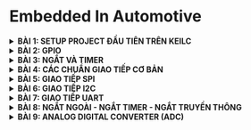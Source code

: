# Embedded In Automotive

<details>
	<summary><strong>BÀI 1: SETUP PROJECT ĐẦU TIÊN TRÊN KEILC</strong></summary>

## BÀI 1: SETUP PROJECT ĐẦU TIÊN TRÊN KEILC
### 1. KeilC:
- Phần mềm được phát triển bởi công ti ARM.
- Tạo môi trường tạo ra để lập trình các ngôn ngữ C và Assembly. Có thể biên dịch các chương  
- Giúp biên dịch chương trình C/Assembly thành mã máy (.hex file) để máy tính có thể hiểu được và nạp vào các vi điều khiển.

### 2. Tạo project đầu tiên với KeilC
- Cần các thiết bị: STM32, ST-Link Driver
- Cài đặt thư viện chuẩn cho STM32, Tải Datasheet, Reference Manual.
- Các bước tạo project mới trên KeilC, thêm file và thư viện cần thiết. Các thao tác cơ bản trên KeilC (Build, Nạp, Debug Code,...).

### 3. Ví dụ Blink LED PC13
- Các bước thực hiện:
  + Cấp xung clock cho ngoại vi.
  + Cấu hình chân của ngoại vi.
  + Sử dụng ngoại vi.
- Tổng hợp địa chỉ các thanh ghi: ![image](https://github.com/user-attachments/assets/38423912-9bcc-4e0a-ab46-d0b449fa028f)
- B1: cấu hình thanh ghi RCC_APB2ENR để cấp clock cho ngoại vi:
  ![image](https://github.com/user-attachments/assets/ad4001c4-77c5-471e-9919-f072c1a13ad6)

  ```c
  #define RCC_APB2ENR	*((unsigned int *)0x40021018)
  RCC_APB2ENR |= (1 << 4); // Kich hoat xung clock cap cho GPIOC
  ```
- B2: Cấu hình chế độ chân PC13: Ta dặt chế độ là output push-pull có điện trở kéo lên
  ![image](https://github.com/user-attachments/assets/0517277f-a495-44c5-bcdd-ebea2092fc17)

  ```c
  #define GPIOC_CRH	*((unsigned int *)0x40011004)
  // MODE13[1:0] = 11: Output mode, max speed 50 MHz	
  GPIOC_CRH |= (1 << 20) | (1 << 21);

  // CNF13[1:0] = 00: General purpose output push-pull
  GPIOC_CRH &= ~((1 << 22) | (1 << 23));
  ```
- B3: Sử dụng ngoại vi: Ta lần lượt ghi điện áp ở chân PC13 là 1, 0 xen kẽ nhau sau khi delay 1 khoảng thời gian để blink led PC13. Ta sẽ thao tác ghi mức điện áp trên thanh ghi ODR.
  ```c
  #define GPIOC_ODR *((unsigned int*)0x4001100C)
  while(1){
	GPIOC_ODR |= 1 << 13; // LED tắt
	delay(10000000);
	GPIOC_ODR &= ~(1 << 13); // LED sáng
	delay(10000000);
  }
  ```
  Ta sử dụng vòng lặp để tạo hàm delay
  ```c
  void delay(unsigned int timedelay){ 
	for(unsigned int i = 0; i < timedelay; i++){}
  }
  ```
- Ngoài ra, ta còn có thể xây dựng 1 cấu trúc thanh ghi của các ngoại vi để làm việc với ác ngoại vi được thuận tiện hơn:
  ```c
  typedef struct
  {
    unsigned int CRL;
    unsigned int CRH;
    unsigned int IDR;
    unsigned int ODR;
    unsigned int BSRR;
    unsigned int BRR;
    unsigned int LCKR;
  } GPIO_TypeDef;

  typedef struct
  {
    unsigned int CR;
    unsigned int CFGR;
    unsigned int CIR;
    unsigned int APB2RSTR;
    unsigned int APB1RSTR;
    unsigned int AHBENR;
    unsigned int APB2ENR;
    unsigned int APB1ENR;
    unsigned int BDCR;
    unsigned int CSR;
  } RCC_TypeDef;
  ```
### 4. Tổng kết và mở rộng:
- Code trên thanh ghi giúp ltv hiểu rõ cách hoạt động chi tiết của từng ngoại vi, tăng hiệu xuất chương trình.
- Nhưng lập trình thanh ghi có thể trở nên khá phức tạp đối với các hệ thống lớn.
- Nên sử dụng thư viện chuẩn của STM32 với các API có sẵn và dễ tiếp cận.

</details>


<details>
	<summary><strong>BÀI 2: GPIO</strong></summary>
  
## BÀI 2: GPIO
### 1. Thư viện STM32F10x Standard Peripherals Firmware Library
Là 1 thư viện hoàn chỉnh được phát triển cho dòng STM32. Bao gồm đầy đủ driver cho tất cả các ngoại vi tiêu chuẩn.

Thư viện này bao gồm các hàm, cấu trúc dữ liệu và macro của các tính năng thiết bị ngoại vi STM32. 

### 2. Cấu hình và sử dụng ngoại vi (GPIO)
- Gồm 3 bước cơ bản: cấp clock cho ngoại vi --> cấu hình ngoại vi --> sử dụng ngoại vi
- Ta sử dụng thư viện SPL là 1 thư viện chuẩn của STM32 cung cấp các hàm và các định nghĩa giúp việc cấu hình và sử dụng ngoại vi dễ dàng và rõ ràng.
#### 2.1 Cấp clock cho ngoại vi:
Ta dựa vào sơ đồ khối dưới đây để xác định đường bus phù hợp để cấp clock cho ngoại vi tương ứng: ![image](https://github.com/user-attachments/assets/a95e5397-0f2f-4043-b6ab-59422440586c)
Module RCC (Reset and Clock Control) cung cấp các hàm để cấu hình xung clock.
```c
RCC_APB1PeriphClockCmd(uint32_t RCC_APB1Periph, FunctionalState NewState)

RCC_APB2PeriphClockCmd(uint32_t RCC_APB2Periph, FunctionalState NewState)
	
RCC_AHBPeriphClockCmd(uint32_t RCC_AHBPeriph, FunctionalState NewState)
```
- Các hàm này nhận 2 tham số: 
  + `RCC_APB1Periph`, `RCC_APB2Periph`, `RCC_AHBPeriph` là các ngoại vi muốn cấp clock. (Ví dụ
: RCC_APB2Periph_GPIOA, RCC_APB1Periph_CAN1,..)
  + `NewState` là giá trị quy định cấp (ENABLE) hay ngưng (DISABLE) xung clock cho ngoại vi đó.
#### 2.2 Cấu hình GPIO:
- Ta cấu hình các tham số cho GPIO được tổ chức trong struct GPIO_InitTypeDef:
  + `GPIO_Pin`: chọn chân muốn cấu hình,
  + `GPIO_Mode`: chọn chế độ của chân,
  + `GPIO_Speed`: chọn tốc độ chân.
- Có 8 chế độ của chân:

|Chế độ GPIO|Tên gọi|Mô tả|
|:----------|:------|:----|
|`GPIO_Mode_AIN`|**Analog Input**|Chân GPIO được cấu hình làm đầu vào analog. Thường được sử dụng cho các chức năng như ADC (Analog to Digital Converter).|
|`GPIO_Mode_IN_FLOATING`|**Floating Input**|Chân GPIO được cấu hình làm đầu vào và ở trạng thái nổi (không pull-up hay pull-down), nghĩa là chân không được kết nối cố định với mức cao (VDD) hoặc mức thấp (GND) thông qua điện trở.|
|`GPIO_Mode_IPD`|**Input Pull-Down**|Chân GPIO được cấu hình làm đầu vào với một điện trở pull-down nội bộ kích hoạt. Khi không có tín hiệu nào được áp dụng lên chân này, nó sẽ được kéo về mức thấp (GND).|
|`GPIO_Mode_IPU`|**Input Pull-Up**|Chân GPIO được cấu hình làm đầu vào với một điện trở pull-up nội bộ kích hoạt. Khi không có tín hiệu nào được áp dụng lên chân này, nó sẽ được kéo về mức cao (VDD).|
|`GPIO_Mode_Out_OD`|**Output Open-Drain**|Chân GPIO được cấu hình làm đầu ra với chế độ open-drain. Trong chế độ này, chân có thể được kéo xuống mức thấp, nhưng để đạt được mức cao, cần một điện trở pull-up ngoài hoặc từ một nguồn khác.|
|`GPIO_Mode_Out_PP`|**Output Push-Pull**|Chân GPIO được cấu hình làm đầu ra với chế độ push-pull. Trong chế độ này, chân có thể đạt được cả mức cao và mức thấp mà không cần bất kỳ phần cứng bổ sung nào.|
|`GPIO_Mode_AF_OD`|**Alternate Function Open-Drain**|Chân GPIO được cấu hình để hoạt động trong một chức năng thay thế (như USART, I2C,...) và sử dụng chế độ open-drain.|
|`GPIO_Mode_AF_PP`|**Alternate Function Push-Pull**|Chân GPIO được cấu hình để hoạt động trong một chức năng thay thế và sử dụng chế độ push-pull.|
  
- Có 3 mức tốc độ cho chân: GPIO_Speed_10MHz, GPIO_Speed_2MHz, GPIO_Speed_50MHz (Tốc độ nhanh nhất).
- Dùng hàm **GPIO_Init (GPIO_TypeDef, GPIO_InitStruct)** để khởi tạo GPIO:
  + `GPIO_TypeDef`: GPIO cần cấu hình
  + `GPIO_InitStruct`: Con trỏ trỏ tới biến TypeDef (Struct) vừa được khởi tạo

#### 2.3 Sử dụng ngoại vi:
Ta có 1 số hàm thông dụng để sử dụng ngoại vi

```c
uint8_t GPIO_ReadInputDataBit(GPIO_TypeDef* GPIOx, uint16_t GPIO_Pin);
\\Đọc giá trị 1 chân trong GPIO được cấu hình là INPUT
uint16_t GPIO_ReadInputData(GPIO_TypeDef* GPIOx);
\\Đọc giá trị nguyên GPIO được cấu hình là INPUT
uint8_t GPIO_ReadOutputDataBit(GPIO_TypeDef* GPIOx, uint16_t GPIO_Pin);
\\Đọc giá trị 1 chân trong GPIO được cấu hình là OUTPUT
uint16_t GPIO_ReadOutputData(GPIO_TypeDef* GPIOx);
\\Đọc giá trị nguyên GPIO được cấu hình là OUTPUT
void GPIO_SetBits(GPIO_TypeDef* GPIOx, uint16_t GPIO_Pin);
\\Cho giá trị điện áp của 1 chân trong GPIO = 1
void GPIO_ResetBits(GPIO_TypeDef* GPIOx, uint16_t GPIO_Pin);
\\Cho giá trị điện áp của 1 chân trong GPIO = 0
void GPIO_WriteBit(GPIO_TypeDef* GPIOx, uint16_t GPIO_Pin, BitAction BitVal);
\\Ghi giá trị "BitVal" vào 1 chân trong GPIO
void GPIO_Write(GPIO_TypeDef* GPIOx, uint16_t PortVal);
\\Ghi giá trị "PortVal" vào nguyên GPIO

```

**Ví dụ 1**: Blink LED PC13
```c
while(1){
	GPIO_SetBits(GPIOC, GPIO_Pin_13); // Ghi 1 ra PC13
	delay(10000000);
	GPIO_ResetBits(GPIOC, GPIO_Pin_13);// Ghi 0 ra PC13
	delay(10000000);
}
```
**Ví dụ 2**: Đọc trạng thái nút nhấn:
```c
// Cấu hình
void GPIO_Init(){
	GPIO_InitTypeDef GPIO_InitStruct;
	GPIO_InitStruct.GPIO_Pin = GPIO_Pin_0;
	GPIO_InitStruct.GPIO_Mode = GPIO_Mode_IPU;
	GPIO_InitStruct.GPIO_Speed = GPIO_Speed_50MHz;
		
	GPIO_Init(GPIOA, &GPIO_InitStruct);
}

// Điều khiển
void Control(){
	if(GPIO_ReadInputDataBit(GPIOA, GPIO_Pin_0) == 0){
		while(GPIO_ReadInputDataBit(GPIOA, GPIO_Pin_0) == 0);
		if(GPIO_ReadOutputDataBit(GPIOC, GPIO_Pin_13)){
			GPIO_ResetBits(GPIOC, GPIO_Pin_13);
		} else {
			GPIO_SetBits(GPIOC, GPIO_Pin_13);
		}
	}

}

```

 </details>


<details>
	<summary><strong>BÀI 3: NGẮT VÀ TIMER</strong></summary>
  
## BÀI 3: NGẮT VÀ TIMER
### 1. Ngắt
- Ngắt là 1 sự kiện khẩn cấp xảy ra trong hay ngoài vi điều khiển. Nó yêu cầu MCU phải dừng chương trình chính và thực thi chương trình ngắt (trình phục vụ ngắt).
- Trình phục vụ ngắt (Interrupt Service Routine - ISR) là một đoạn chương trình được thực hiện khi ngắt xảy ra. Địa chỉ trong bộ nhớ của ISR là "Vector ngắt".
- Có 4 loại ngắt thông dụng:
  + Ngắt ngoài: Xảy ra khi có sự thay đổi điện áp ở các chân GPIO cấu hình làm ngõ vào ngắt. Gồm 4 dạng: HIGH, LOW, RISING, FALLING tương ứng với các mức và sự thay đổi lên xuống của điện áp.
  + Ngắt timer: Xảy ra khi thanh ghi trong bộ đếm Timer bị tràn, khi đó giá trị thanh ghi sẽ bị reset để tạo ngắt tiếp theo.
  + Ngắt truyền thông: Xảy ra khi có sự kiện truyền thông (truyền và nhận dữ liệu) từ 2 hay nhiều thiết bị. Thường sử dụng cho các giao thức như SPI,UART, I2C để truyền nhận dữ liệu chính xác.
- Thanh ghi PC: là thanh ghi trỏ tới địa chỉ lệnh tiếp theo được thực thi.
- Độ ưu tiên ngắt: các ngắt có độ ưu tiên khác nhau. Trên STM32, số thứ tự ngắt càng thấp thì ngắt càng được ưu tiên Độ ưu tiên ngắt có thể lập trình được.

### 2. Timer
- Là 1 mạch logic được thiết kế trong STM32 dùng để đếm chu kì xung clock.
- STM32F103 có 7 timer.
- Cấu hình cho Timer: Ta cấu hình các thành phần trong struct TIM_TimeBaseInitTypeDef
  + TIM_Prescaler: Cấu hình bộ chia tầng số, quy định sau bao nhiêu xung clk thì đếm lên 1 lần.
  + TIM_CounterMode: Chỉ định chế độ đếm là đếm lên hay đếm xuống (TIM_CounterMode_Up: đếm lên, TIM_CounterMode_Down: đếm xuống).
  + TIM_Period: Chỉ định 1 chu kì của bộ đếm (đếm đến bao nhiêu xung thì reset).
  + TIM_ClockDivision: Cấu hình bộ chia xung (thường dùng TIM_CKD_DIV1: chia cho 1), (fTimer = fSystem/TIM_ClockDivision; trong đó fSystem: tần số hệ thống - 72MHz, fTimer: Tần số của Timer).
   
Ví dụ:

```c
// Đầu tiên, ta cần cấp clk cho Timer hoạt động
// Ta dùng TIM2
void RCC_Config(){
	RCC_APB1PeriphClockCmd(RCC_APB1Periph_TIM2, ENABLE);
}

// Cấu hình cho TIMER
void TIM_Config(){
	TIM_TimeBaseInitTypeDef TIM_InitStruct;
	TIM_InitStruct.TIM_ClockDivision = TIM_CKD_DIV1;     // fTimer = 72MHz
	TIM_InitStruct.TIM_Prescaler = 7200 - 1;	      // 7200 xung clk thì đếm lên 1 lần --> sau 7200/fTimer = 7200/72000000 = 0.1 (ms)
	TIM_InitStruct.TIM_Period = 0xFFFF;                  // Chu kì reset: 0xFFFF - 65535
	TIM_InitStruct.TIM_CounterMode = TIM_CounterMode_Up; // Chế độ đếm lên
	
	TIM_TimeBaseInit(TIM2, &TIM_InitStruct);             // Hàm lưu cấu hình của Timer
	TIM_Cmd(TIM2, ENABLE);                               // Bật timer 2
}
```

Ngoài ra còn 2 hàm:
```c
void TIM_SetCounter(TIM_TypeDef* TIMx, uint16_t Counter);
// Đặt giá trị ban đầu cho timer

uint16_t TIM_GetCounter(TIM_TypeDef* TIMx);
// Lấy giá trị đếm hiện tại của timer
```

Ví dụ: Ta thiết kế hàm delay_ms, tham số truyền vào là thời gian delay (đơn vị ms)

```c
void delay_ms(uint32_t time){
	TIM_SetCounter(TIM2, 0);
	while(TIM_GetCounter(TIM2) < time * 10){}
}

``` 

 </details>


 <details>
	<summary><strong>BÀI 4: CÁC CHUẨN GIAO TIẾP CƠ BẢN</strong></summary>

## Bài 4: Các chuẩn giao tiếp cơ bản
### 1. Sơ lược về vấn đề truyển nhận dữ liệu:
- Truyền nhận dữ liệu trong vi điều khiển (MCU) là quá trình trao đổi tín hiệu điện áp giữa các chân (pin) của MCU.
- Do đó khi MCU A muốn truyền dữ liệu cho 1 MCU B, dữ liệu sẽ được đổi thành các tín hiệu điện áp tương ứng trên các chân mà 2 MCU giao tiếp.
![image](https://github.com/user-attachments/assets/d3fd3596-88b3-4c8b-b55a-f2934eb0b8ba)

### 2. SPI
- SPI (Serial Peripheral Interface) hay còn gọi là giao diện ngoại vi nối tiếp, được phát triển bởi hãng Motorola.
- Hoạt động ở chế độ song công toàn phần, có thể truyền và nhận ở cùng 1 thời điểm.
- Là giao tiếp đồng bộ nối tiếp, quá trình truyền nhận đều được đồng bộ với xung clock sinh bởi Master.
- Một Master có thể giao tiếp được nhiều Slave.
- Sử dụng 4 dây để giao tiếp:
  + **SCK** (Serial clock): xung clock tạo bởi Master cung cấp cho slave.
  + **MISO** (Master in - Slave out): Tín hiệu tạo bởi thiết bị Slave và nhận bởi thiết bị Master.
  + **MOSI** (Master out - Slave in): Tín hiệu tạo bởi thiết bị Master và nhận bởi thiết bị Slave.
  + **SS** (Slave Select) / **CS** (Chip Select): Chọn thiết bị slave cụ thể để giao tiếp. Để chọn slave giao tiếp với Master cần chủ động kéo đường SS tương ứng xuống mức thấp (0/low)
![image](https://github.com/user-attachments/assets/7a0c5de3-4c3d-44be-8560-d2882bdbeaf7)

- Quá trình truyền dữ liệu:
  + Master kéo chân CS của slave muốn truyền xuongs 0 để báo hiệu bắt đầu truyền nhận.
  + Master sẽ cung cấp xung clock. Với mối xung clock, 1 bit sẽ được truyền bởi Master và 1 bit sẽ được truyền bởi slave.
  + Các thanh ghi cập nhật lại giá trị và dịch trái 1 bit.
  + Lặp lại quá trình trên cho đến khi truyền đủ 8 bit trong thanh ghi.
![image](https://github.com/user-attachments/assets/f12b6222-9b6d-49fa-bb04-81ebbf8b719d)

- Có tất cả 4 chế độ hoạt động phụ thuộc vào 2 tham số CPOL (Clock Polarity) và CPHA (Clock Phase).
  + CPOL: bằng 0 --> Xung clock ban đầu ở mức 0, bằng 1 --> Xung clock ban đầu ở mức 1.
  + CPHA: bằng 0 --> Đọc dữ liệu ở cạnh thứ nhất, truyền dữ liệu ở cạnh thứ 2; bằng 1 --> Đọc dữ liệu ở cạnh thứ hai, truyền dữ liệu ở cạnh thứ nhất.

| SPI Mode | CPOL | CPHA | Hoạt động|
| :---: | :---: | :---: | :---: |
| 1 | 0 | 0 | xung nhịp ở mức thấp và dữ liệu được lấy mẫu khi cạnh lên (mặc định) |
| 2 | 0 | 1 | xung nhịp ở mức thấp và dữ liệu được lấy mẫu khi cạnh xuống |
| 3 | 1 | 0 | xung nhịp ở mức cao và dữ liệu được lấy mẫu khi cạnh lên |
| 4 | 1 | 1 | xung nhịp ở mức cao và dữ liệu được lấy mẫu khi cạnh xuống |

![image](https://github.com/user-attachments/assets/e677dc34-4e27-41f9-ad10-27c2ec02f73c)

- Ưu điểm và nhược điểm:
  + **Ưu điểm**: cho phép truyền dữ liệu với tốc độ rất nhanh, thường đạt được tốc độ Mbps hoặc thậm chí hàng chục Mbps; quá trình truyền ít bị lỗi do đồng bộ xung clock giữa Master và Slave; Có thể giao tiếp với nhiều Slave cùng lúc và giao tiếp song công (truyền nhận đồng thời).
  + **Nhược điểm**: Cần nhiều kết nối dây (4 dây), tốn tài nguyên phần cứng khi muốn giao tiếp với nhiều slave; Khoảng cách truyền ngắn.

### 3. UART
- UART (Universal Asynchronous Receiver-Transmitter) là một giao thức truyền thông phần cứng dùng giao tiếp nối tiếp không đồng bộ và có thể cấu hình được tốc độ.
- Là chuẩn giao tiếp nối tiếp, chỉ có 2 thiết bị giao tiếp với nhau.
- Sử dụng 2 dây giao tiếp là **Tx** (Truyền) và **Rx** (Nhận).
![image](https://github.com/user-attachments/assets/573b9eb6-2253-48f5-b9d5-9303a77aa063)

- Tốc độ truyền: được đặt ở 1 số chuẩn, gọi là Baudrate = Số bit truyền / 1s, đồng bộ giữa Slave và Master (Ví dụ: 9600, 19200,38400,... Các tốc độ khác nhau tùy thuộc vào ứng dụng hệ thống sử dụng).
- Có 3 chế độ truyền:
  + Simplex: Chỉ tiến hành giao tiếp một chiều.
  + Half duplex: Dữ liệu sẽ đi theo một hướng tại 1 thời điểm.
  + Full duplex: Thực hiện giao tiếp đồng thời đến và đi từ mỗi master và slave.
- Quá trình truyền nhận dữ liệu: Dữ liệu được truyền sẽ đóng thành các gói (packet), bao gồm
  + Start: 1 bit bắt đâu.
  + Bit dữ liệu: 5 - 9 bit.
  + Parity Bit (Bit chẵn lẽ): để kiểm tra lỗi bit khi truyền, gồm 2 quy luật
    * Quy luật chẵn: Thêm một bit '0' hoặc '1' để số bit '1' là số chẵn.
    * Quy luật lẻ: Thêm một bit '0' hoặc '1' để số bit '1' là số lẻ.

![image](https://github.com/user-attachments/assets/a682257e-88f0-4604-889a-8524a3210be5)

- **Ưu điểm và nhược điểm**:
  + **Ưu điểm**:
    * Đơn giản phổ biến.
    * Tốc độ có thể điều chỉnh linh hoạt.
    * Tiết kiệm phần cứng (chỉ dùng 2 dây để giao tiếp).
  + **Nhược điểm**:
    * Tốc độ truyền thấp hơn so với SPI.
    * Chỉ hỗ trợ giao tiếp đơn Master, đơn Slave.
    * Chỉ kiểm tra được số lẻ bit lỗi.

### 4. I2C
- Là chuẩn giao tiếp đồng bộ, nối tiếp (dữ liệu truyền từng bit theo 1 đường SDA duy nhất).
- Hoạt động ở chế độ bán song công (half duplex) vì tại 1 thời điểm chỉ có thể nhận hoặc truyền dữ liệu.
- Một Master có thể giao tiếp với nhiều Slave hoặc nhiều Master giao tiếp với 1 Slave.
- Sử dụng 2 dây để giao tiếp:
  + **SCL** (Serial Clock): Tín hiệu xung nhịp đồng bộ giữa Master và Slave được Master tạo ra.
  + **SDA** (Serial Data): Đường truyền và nhận dữ liệu giữa Master và Slave.

- Các bước truyền/nhận dữ liệu: dữ liệu trong I2C được truyền trong các tin nhắn được chia thành các khung dữ liệu như hình dưới đây:
![image](https://github.com/user-attachments/assets/aa2aa8e9-901d-48b8-8ac9-90ca890b5152)

  + **B1**: Master gửi điều kiện khởi động (Start) là chân SDA xuống mức 0 trước chân SCL.
  + **B2**: Master gửi 7 hoặc 10 bit địa chỉ để tìm Slave mà nó muốn giao tiếp.
  + **B3**: Bit R/W được gửi đi nếu bằng '0' khi Master muốn gửi dữ liệu đến Slave, '1' nếu muốn đọc dữ liệu từ Slave.
  + **B4**: Nếu địa chỉ được gửi đi trùng với địa chỉ của 1 Slave nào đó thì Slave đó sẽ gửi ACK (bit '0'), nếu không có Slave nào nhận thì sẽ giữ nguyên NACK (bit '1').
  + **B5**: Sau khi chọn được Slave để giao tiếp, Master sẽ đọc/gửi dữ liệu lần lượt một khung 8 bit từ/đến Slave, sau mỗi khung sẽ có một bit ACK được Slave phản hồi về cho Master (nếu ghi dữ liệu), hoặc Master gửi cho Slave (khi đọc dữ liệu) để xác nhận đã gửi/nhận thành công hay không.
  + **B6**: Gửi điều khiện Stop để kết thúc truyền nhận dữ liệu: chân SDA lên mức 1 trước chân SCL (Lưu ý: khi nhận được tín hiệu NACK thì bất cứ lúc nào cũng có thể nhảy đến bước 6 để kết thúc truyền nhận dữ liệu).
![image](https://github.com/user-attachments/assets/8bc49ba9-daf8-41f3-b4bb-5d08d5ffdbab)

- **Lưu ý khi dùng nhiều Master giao tiếp với 1 Slave**: có thể xảy ra sự cố khi 2 hay nhiều Master cùng gửi/nhận dữ liệu cùng lúc qua đường SDA. Lúc đó cần phát hiện xem đường SDA cao hay thấp trước khi truyền tin nhắn. Nếu SDA cao thì có thể truyền tin nhắn an toàn, ngược lại thì có 1 Master khác đang có quyền điều khiển bus nên các Master còn lại phải chờ.

- **Ưu điểm và nhược điểm**:
  + **Ưu điểm**:
    * Tiết kiệm phần cứng (2 dây).
    * Hỗ trợ giao tiếp với nhiều Slave hoặc nhiều Master.
  + **Nhược điểm**:
    * Tốc độ truyền thấp.
    * Quản lý địa chỉ phức tạp.
    * Khoảng cách truyền ngắn.

  </details>

 <details>
	<summary><strong>BÀI 5: GIAO TIẾP SPI</strong></summary>

## Bài 5: Giao tiếp SPI
### 1. SPI Software:
- Là 1 cách thức mô phỏng hoạt động của giao thức truyền thông SPI sử dụng GPIO của vi điều khiển.
- Các bước cấu hình mô phỏng:
  + B1: Xác định các chân GPIO.
  + B2: Cấu hình GPIO.
  + B3: Khởi tạo các chân cho SPI

#### a. Xác định các chân GPIO:
Giao tiếp SPI có 4 chân cơ bản:
- SCK: Xung clock đồng bộ được tạo bởi Master để đồng bộ tín hiệu truyền nhận dữ liệu giữa Master và Slave.
- MOSI (Master out Slave in): Tín hiệu để Master truyền dữ liệu cho Slave.
- MISO (Master in Slave out): nhận dữ liệu từ Slave truyền cho Master.
- CS (Chip select): Chọn thiết bị Slave cụ thể để giao tiếp. Để chọn Slave để giao tiếp, Master chủ động kéo đường dây tín hiệu xuống mức 0.
- Ta định nghĩa các chân trên ứng với các GPIO sau: 
```c
#define SPI_SCK_Pin GPIO_Pin_0
#define SPI_MISO_Pin GPIO_Pin_1
#define SPI_MOSI_Pin GPIO_Pin_2
#define SPI_CS_Pin GPIO_Pin_3
#define SPI_GPIO GPIOA
#define SPI_RCC RCC_APB2Periph_GPIOA
```

#### b. Cấu hình GPIO:
Cấp xung cho các GPIO và TIM2 để tạo hàm delay:
```c
void RCC_Config(){
	RCC_APB2PeriphClockCmd(SPI_RCC, ENABLE);
	RCC_APB1PeriphClockCmd(RCC_APB1Periph_TIM2, ENABLE);
}
```

Đối với Master:
```c
void GPIO_Config(){
	GPIO_InitTypeDef GPIO_InitStructure;
	GPIO_InitStructure.GPIO_Pin = SPI_SCK_Pin | SPI_MOSI_Pin | SPI_CS_Pin;
	GPIO_InitStructure.GPIO_Mode = GPIO_Mode_Out_PP;
	GPIO_InitStructure.GPIO_Speed = GPIO_Speed_50MHz;
	GPIO_Init(SPI_GPIO, &GPIO_InitStructure);
	
	GPIO_InitStructure.GPIO_Pin = SPI_MISO_Pin;
	GPIO_InitStructure.GPIO_Mode = GPIO_Mode_IN_FLOATING;
	GPIO_InitStructure.GPIO_Speed = GPIO_Speed_50MHz;
	GPIO_Init(SPI_GPIO, &GPIO_InitStructure);
}

```
Đối với Slave
```c

void GPIO_Config(){
	GPIO_InitTypeDef GPIO_InitStructure;
	GPIO_InitStructure.GPIO_Pin = SPI_SCK_Pin | SPI_MOSI_Pin | SPI_CS_Pin;
	GPIO_InitStructure.GPIO_Mode = GPIO_Mode_IN_FLOATING;
	GPIO_InitStructure.GPIO_Speed = GPIO_Speed_50MHz;
	GPIO_Init(SPI_GPIO, &GPIO_InitStructure);
	
	GPIO_InitStructure.GPIO_Pin = SPI_MISO_Pin;
	GPIO_InitStructure.GPIO_Mode = GPIO_Mode_Out_PP;
	GPIO_InitStructure.GPIO_Speed = GPIO_Speed_50MHz;
	GPIO_Init(SPI_GPIO, &GPIO_InitStructure);
}
```

Tạo xung clock:
```c
void Clock(){
	GPIO_WriteBit(SPI_GPIO, SPI_SCK_Pin, Bit_SET);
	delay_ms(4);
	GPIO_WriteBit(SPI_GPIO, SPI_SCK_Pin, Bit_RESET);
	delay_ms(4);
}
```
#### c. Khởi tạo các chân cho SPI:
```c
void SPI_Init(){
	GPIO_WriteBit(SPI_GPIO, SPI_SCK_Pin, Bit_RESET);
	GPIO_WriteBit(SPI_GPIO, SPI_CS_Pin, Bit_SET);
	GPIO_WriteBit(SPI_GPIO, SPI_MISO_Pin, Bit_RESET);
	GPIO_WriteBit(SPI_GPIO, SPI_MOSI_Pin, Bit_RESET);
}
```

#### d. Hàm truyền và nhận dữ liệu:
- Hàm truyền: truyền lần lượt 8 bit trong byte dữ liệu, quá trình truyền như sau:
  + Kéo CS xuống 0:
    * Truyền 1 bit.
    * Dịch 1 bit.
    * Gửi clock().
  + Kéo CS lên 1.
```c
void SPI_Master_Transmit(uint8_t u8Data){	//0b10010000
	uint8_t u8Mask = 0x80;	// 0b10000000
	uint8_t tempData;
	GPIO_WriteBit(SPI_GPIO, SPI_CS_Pin, Bit_RESET);
	delay_ms(1);
	for(int i = 0; i < 8; i++){
		tempData = u8Data & u8Mask;
		if(tempData){
			GPIO_WriteBit(SPI_GPIO, SPI_MOSI_Pin, Bit_SET);
			delay_ms(1);
		} else{
			GPIO_WriteBit(SPI_GPIO, SPI_MOSI_Pin, Bit_RESET);
			delay_ms(1);
		}
		u8Data = u8Data << 1;
		Clock();
	}
	GPIO_WriteBit(SPI_GPIO, SPI_CS_Pin, Bit_SET);
	delay_ms(1);
}
```



- Hàm nhận: Nhận 8 bit dữ liệu theo các bước sau:
  + Kiểm tra CS == 0 để nhận biết bắt đầu quá trình giao tiếp.
    * Kiểm tra clock == 1 để bắt đầu nhận dữ liệu.
    * Đọc Data trên chân MOSI, đồng thời lưu lại vào 1 biến.
    * Dịch sang trái 1 bit.
    * Chờ cho clock == 1 lần nữa, lặp lại các bước trên.
  + Kiểm tra CS == 1 để kết thúc quá trình giao tiếp.

```c
uint8_t SPI_Slave_Receive(void){
	uint8_t dataReceive = 0x00;	//0b0000 0000
	uint8_t temp = 0x00;
	while(GPIO_ReadInputDataBit(SPI_GPIO, SPI_CS_Pin));
	while(!GPIO_ReadInputDataBit(SPI_GPIO, SPI_SCK_Pin));
	for(int i = 0; i < 8; i++){ 
		if(GPIO_ReadInputDataBit(SPI_GPIO, SPI_SCK_Pin)){
			while (GPIO_ReadInputDataBit(SPI_GPIO, SPI_SCK_Pin)){
				temp = GPIO_ReadInputDataBit(SPI_GPIO, SPI_MOSI_Pin);
			}
			dataReceive <<= 1;
			dataReceive |= temp;
    		}
		while(!GPIO_ReadInputDataBit(SPI_GPIO, SPI_SCK_Pin));
	}
	while(!GPIO_ReadInputDataBit(SPI_GPIO, SPI_CS_Pin));
	return dataReceive;
}
```
### 2. SPI Hardware:
Trên mỗi vi điều khiển đều tích hợp modun giao tiếp SPI, được điều khiển bởi các thanh ghi, phần cứng GPIO khác nhau gọi là SPI cứng. STM32F1 có 2 khối SPI được tích hợp là SPI1 ở APB2 và SPI2 ở PAB1. Các khối này đều được xây dựng các kết nối, driver và các hàm riêng trong bộ thư viện chuẩn.
#### 1. Cấu hình GPIO cho SPI
STM32F1 đã cấu hình sẵn các chân phục vụ cho giao tiếp SPI, ta chỉ cần định nghĩa đúng với chức năng của chúng. Ở đây ta sử dụng SPI1, định nghĩa như sau:
```c
#define SPI1_NSS 	GPIO_Pin_4
#define SPI1_SCK	GPIO_Pin_5
#define SPI1_MISO 	GPIO_Pin_6
#define SPI1_MOSI 	GPIO_Pin_7
#define SPI1_GPIO 	GPIOA
```

Cấu hình GPIO:
```c
void GPIO_Cofig(){
	GPIO_InitTypeDef GPIO_InitStructure;
	
	GPIO_InitStructure.GPIO_Pin = SPI1_NSS| SPI1_SCK| SPI1_MISO| SPI1_MOSI; // Tất cả các chân cần cấu hình
	GPIO_InitStructure.GPIO_Speed = GPIO_Speed_50MHz;
	GPIO_InitStructure.GPIO_Mode = GPIO_Mode_AF_PP; // Ta thiết lập chế độ Alternate Function Push-Pull (cấu hình các chân hoạt động trong 1 chức năng thay thế vầ sử dụng chế độ push-pull).
	GPIO_Init(SPI1_GPIO, &GPIO_InitStructure);
}
```

#### 2. Cấu hình SPI
Tương tự các ngoại vi khác, các tham số SPI được cấu hình trong struct SPI_InitTypedef:
- `SPI_Mode`: Quy định chế độ hoạt động của thiết bị SPI. 
- `SPI_Direction`: Quy định kiểu truyền của thiết bị.
- `SPI_BaudRatePrescaler`: Hệ số chia clock cấp cho Module SPI.
- `SPI_CPOL`: Cấu hình cực tính của SCK . Có 2 chế độ:
  + `SPI_CPOL_Low`: Cực tính mức 0 khi SCK không truyền xung.
  + `SPI_CPOL_High`: Cực tính mức 1 khi SCK không truyền xung.
- `SPI_CPHA`: Cấu hình chế độ hoạt động của SCK. Có 2 chế độ:
  + `SPI_CPHA_1Edge`: Tín hiệu truyền đi ở cạnh xung đầu tiên.
  + `SPI_CPHA_2Edge`: Tín hiệu truyền đi ở cạnh xung thứ hai.
- `SPI_DataSize`: Cấu hình số bit truyền. 8 hoặc 16 bit.
- `SPI_FirstBit`: Cấu hình chiều truyền của các bit là MSB hay LSB.
- `SPI_CRCPolynomial`: Cấu hình số bit CheckSum cho SPI.
- `SPI_NSS`: Cấu hình chân SS là điều khiển bằng thiết bị hay phần mềm.

Hàm cấu hình tham số SPI:

- Cấu hình Master:
```c
void SPI_Config(){
	SPI_InitTypeDef SPI_InitStructure;
	SPI_InitStructure.SPI_Mode = SPI_Mode_Master; // Cấu hình cho Master
	SPI_InitStructure.SPI_Direction = SPI_Direction_2Lines_FullDuplex; // Chế độ xong công
	SPI_InitStructure.SPI_BaudRatePrescaler = SPI_BaudRatePrescaler_16; // chia tầng số 72Mhz/16
	SPI_InitStructure.SPI_CPOL = SPI_CPOL_Low; // Cực tính mức 0 khi SCK không truyền xung
	SPI_InitStructure.SPI_CPHA = SPI_CPHA_1Edge; // Tín hiệu truyền ở cạnh xung đầu tiên
	SPI_InitStructure.SPI_DataSize = SPI_DataSize_8b; // Kích thước Data = 8 bit
	SPI_InitStructure.SPI_FirstBit = SPI_FirstBit_LSB; // Truyền Data từ trái qua phải
	SPI_InitStructure.SPI_CRCPolynomial = 7; // 7 bit checksum
	SPI_InitStructure.SPI_NSS = SPI_NSS_Soft; // Điều khiển chân CS bằng phần mềm.
	
	SPI_Init(SPI1, &SPI_InitStructure);
	SPI_Cmd(SPI1, ENABLE);
}
```
- Cấu hình Slave:
```c
void SPI_Config(){
	SPI_InitTypeDef SPI_InitStructure;
	SPI_InitStructure.SPI_BaudRatePrescaler = SPI_BaudRatePrescaler_16; // chia tầng số 72Mhz/16
	SPI_InitStructure.SPI_CPHA = SPI_CPHA_2Edge; // Tín hiệu truyền ở cạnh xung thứ 2 để tránh xung đột vì Master truyền ở cạnh xung đầu tiên.
	SPI_InitStructure.SPI_CPOL = SPI_CPOL_Low; // Cực tính mức 0 khi SCK không truyền xung
	SPI_InitStructure.SPI_DataSize = SPI_DataSize_8b; // Nhận 8 bit
	SPI_InitStructure.SPI_Direction = SPI_Direction_2Lines_FullDuplex; // Song công
	SPI_InitStructure.SPI_FirstBit = SPI_FirstBit_MSB; // Truyền Data từ phải qua trái
	SPI_InitStructure.SPI_Mode = SPI_Mode_Slave; // Cấu hình Slave
	SPI_InitStructure.SPI_NSS = SPI_NSS_Soft; // Điều khiển chân CS bằng phần mềm.
	
	SPI_Init(SPI1, &SPI_InitStructure);
	SPI_Cmd(SPI1, ENABLE);
}
```

#### 3. Các hàm thông dụng và Hàm truyền nhận dữ liệu:
- Hàm SPI_I2S_SendData(SPI_TypeDef* SPIx, uint16_t Data), tùy vào cấu hình datasize là 8 hay 16 bit sẽ truyền đi 8 hoặc 16 bit dữ liệu. Hàm nhận 2 tham số là bộ SPI sử dụng và data cần truyền.
- Hàm SPI_I2S_ReceiveData(SPI_TypeDef* SPIx) trả về giá trị đọc được trên SPIx. Hàm trả về 8 hoặc 16 bit data.
- Hàm SPI_I2S_GetFlagStatus(SPI_TypeDef* SPIx, uint16_t SPI_I2S_FLAG) trả về giá trị 1 cờ trong thanh ghi của SPI. Các cờ thường được dùng:
  + SPI_I2S_FLAG_TXE: Cờ báo truyền, cờ này sẽ set lên 1 khi truyền xong data trong buffer.
  + SPI_I2S_FLAG_RXNE: Cờ báo nhận, cờ này set lên 1 khi nhận xong data.
  + SPI_I2S_FLAG_BSY: Cờ báo bận,set lên 1 khi SPI đang bận truyền nhận.

Các hàm truyền nhận có thể viết như sau:

**Lưu ý**: Vì cấu hình NSS soft nên khi truyền, ta phải chủ động kéo SS xuống Low bằng phần mềm:

- Hàm truyền:
```c
void SPI_Send1Byte(uint8_t data){
    GPIO_WriteBit(SPI1_GPIO, SPI1_NSS, Bit_RESET); // Kéo chân CS xuống 0, bắt đầu quá trình truyền
   
    SPI_I2S_SendData(SPI1, data); // Truyền data thông qua bộ SPI1
    while(SPI_I2S_GetFlagStatus(SPI1, SPI_I2S_FLAG_TXE)==0); // Chờ đến khi Data trong buffer truyền xong, cờ SPI_I2S_FLAG_TXE sẽ bằng 1
   
    GPIO_WriteBit(SPI1_GPIO, SPI1_NSS, Bit_SET); // Kéo chân CS lên 1, kết thúc quá trình truyền
}
```

- Hàm nhận:
```c
uint8_t SPI_Receive1Byte(void){
    uint8_t temp;
    while(SPI_I2S_GetFlagStatus(SPI1, SPI_I2S_FLAG_BSY)==1);  // Chờ đến khi bộ SPI1 rảnh, khi cờ SPI_I2S_FLAG_BSY bằng 0
    temp = (uint8_t)SPI_I2S_ReceiveData(SPI1); // Tiến hành đọc data nhận được từ bộ SPI1 và lưu vào biến temp
    while(SPI_I2S_GetFlagStatus(SPI1, SPI_I2S_FLAG_RXNE)==0); // Chờ đến khi nhận xong data, khi đó cờ SPI_I2S_FLAG_RXNE = 1.
    return temp; // trả về data nhận được.
}

```

  </details>

 <details>
	<summary><strong>BÀI 6: GIAO TIẾP I2C</strong></summary>

## Bài 6: Giao tiếp I2C
### 1. I2C Software
#### a. Cấu hình GPIO cho I2C
Giao tiếp I2C sử dụng 2 chân truyền dữ liệu giữa các thiết bị:
- SDA: đường tín hiệu dữ liệu để truyền và nhận dữ liệu cho Master và Slave
- SCL: Đường tín hiệu mang xung nhịp clock để đồng bộ giữa Master và Slave

Giao thức I2C giao tiếp bán song công với khả năng giao tiếp nhiều Master và nhiều Slave.
![image](https://github.com/user-attachments/assets/0597b56f-2f90-4e51-994b-a57df2d5f389)

Định nghĩa và cấu hình các GPIO:
```c
// Định nghĩa các chân giao tiếp
#define I2C_SCL 	GPIO_Pin_6
#define I2C_SDA		GPIO_Pin_7
#define I2C_GPIO 	GPIOB

// Hàm cấp xung hoạt động cho timer và GPIO
void RCC_Config(){
	RCC_APB2PeriphClockCmd(RCC_APB2Periph_GPIOB, ENABLE);
	RCC_APB1PeriphClockCmd(RCC_APB1Periph_TIM2, ENABLE);
}

// Hàm cấu hình GPIO
void GPIO_Config(){
	GPIO_InitTypeDef GPIO_InitStructure;
	
	RCC_APB2PeriphClockCmd(RCC_APB2Periph_GPIOB, ENABLE);
	GPIO_InitStructure.GPIO_Mode = GPIO_Mode_Out_OD;
	GPIO_InitStructure.GPIO_Pin = I2C_SDA| I2C_SCL;
	GPIO_InitStructure.GPIO_Speed = GPIO_Speed_50MHz;
	
	GPIO_Init(I2C_GPIO, &GPIO_InitStructure);

```
#### b. Cấu hình I2C
![image](https://github.com/user-attachments/assets/db322a52-3f6c-4cd1-b4b1-dcc8dbddb303)

- Hàm khởi tạo I2C: các chân SDA và SCL đều được thiết lập ở mức cao
```c
void I2C_Config(){
	WRITE_SDA_1;
	delay_us(1);
	WRITE_SCL_1;
	delay_us(1);
}

```

- Các Macro được thiết lập sẵn cho việc điều khiển mức điện áp và đọc tín hiệu trên các chân SDA và SCL:
```c
#define WRITE_SDA_0 	GPIO_ResetBits(I2C_GPIO, I2C_SDA)
#define WRITE_SDA_1 	GPIO_SetBits(I2C_GPIO, I2C_SDA)
#define WRITE_SCL_0 	GPIO_ResetBits(I2C_GPIO, I2C_SCL)
#define WRITE_SCL_1 	GPIO_SetBits(I2C_GPIO, I2C_SCL)
#define READ_SDA_VAL 	GPIO_ReadInputDataBit(I2C_GPIO, I2C_SDA)
```

- Tín hiệu Start: SDA kéo xuống mức 0 trước SCL 1 khoảng delay nhỏ
```c
void I2C_Start(){
	
	WRITE_SCL_1;  	
	delay_us(3);	
	WRITE_SDA_1;
	delay_us(3);
	WRITE_SDA_0;	//SDA reset to 0 before SCL.
	delay_us(3);
	WRITE_SCL_0;
	delay_us(3);
}

```
- Tín hiệu Stop: SCL kéo lên trước SDA 1 khoảng delay nhỏ
```c
void I2C_Stop(){
	
	WRITE_SDA_0;
	delay_us(3);
	WRITE_SCL_1; 	//SCL set to 1 before SDA.
	delay_us(3);
	WRITE_SDA_1;
	delay_us(3);
}

```

#### c. Hàm truyền và hàm nhận
- Qúa trình truyền nhận dữ liệu: Master truyền lần lượt 7/10 bit địa chỉ + 1 bit R/W trên đường SDA để chỉ định địa chỉ slave cần giao tiếp, đồng thời nhận lại ACK từ Slave xác nhận tồn tại Slave giao tiếp. Sau đó Master mới tổ chức truyền từng 8 bit dữ liệu đến cho Slave, đồng thời nhận lại phản hồi ACK tương ứng từ Slave.

- Hàm truyền: truyền lần lượt 8 bitr trong byte dữ liệu:
  + Truyền 1 bit.
  + Tạo 1 clock.
  + Dịch 1 bit.
  
  Chờ nhận ACK ở xung thứ 9.
```c
status I2C_Write(uint8_t u8Data){	
	uint8_t i;
	status stRet;
	for(int i=0; i< 8; i++){	//Write byte data.
		if (u8Data & 0x80) {
			WRITE_SDA_1;
		} else {
			WRITE_SDA_0;
		}
		delay_us(3);
		WRITE_SCL_1;
		delay_us(5);
		WRITE_SCL_0;
		delay_us(2);
		u8Data <<= 1;
	}
	WRITE_SDA_1;					
	delay_us(3);
	WRITE_SCL_1;		
	delay_us(3);
	
	if (READ_SDA_VAL) {	
		stRet = NOT_OK;				
	} else {
		stRet = OK;					
	}
	delay_us(2);
	WRITE_SCL_0;
	delay_us(5);
	
	return stRet;
}
```

- Hàm nhận: Nhận lần lượt 8 bit dữ liệu trên đường SDA
  + Kéo SDA lên 1 để đọc dữ liệu:
    * Đọc Data trên SDA, ghi vào biến.
    * Dịch 1 bit.
  + Gửi 1 bit ACK phản hồi về cho Master ở xung thứ 9.
```c
uint8_t I2C_Read(ACK_Bit _ACK){	
	uint8_t i;						
	uint8_t u8Ret = 0x00;
	WRITE_SDA_1;
	delay_us(3);	
	for (i = 0; i < 8; ++i) {
		u8Ret <<= 1;
		WRITE_SCL_1;
		delay_us(3);
		if (READ_SDA_VAL) {
			u8Ret |= 0x01;
		}
		delay_us(2);
		WRITE_SCL_0;
		delay_us(5);
	}
	if (_ACK) {	
		WRITE_SDA_0;
	} else {
		WRITE_SDA_1;
	}
	delay_us(3);
	
	WRITE_SCL_1;
	delay_us(5);
	WRITE_SCL_0;
	delay_us(5);
	return u8Ret;
}
```

### 2. I2C Hardware
STM32F1 có 2 khối I2C: I2C1 và I2C2 ở APB1.
#### a. Cấu hình GPIO cho I2C
Ta sử dụng bộ I2C1, là bộ I2C được cấu hình sẵn, ta cần định nghĩa các chân:
```c
#define I2C_SCL 	GPIO_Pin_6
#define I2C_SDA		GPIO_Pin_7

#define I2C1_GPIO 	GPIOB
```
- SDA: Input/Output
- SCL: Output
- Vì có trở kéo lên nên hoạt động ở chế độ OD

![image](https://github.com/user-attachments/assets/fdf40952-085b-4b67-884d-6c840f1588b6)

Cấu hình GPIO:
```c
void GPIO_Config(void) {
    GPIO_InitTypeDef GPIO_InitStructure;

    RCC_APB2PeriphClockCmd(RCC_APB2Periph_GPIOB, ENABLE);

    GPIO_InitStructure.GPIO_Pin = GPIO_Pin_6 | GPIO_Pin_7; 
    GPIO_InitStructure.GPIO_Mode = GPIO_Mode_AF_OD;
    GPIO_InitStructure.GPIO_Speed = GPIO_Speed_50MHz;
    GPIO_Init(GPIOB, &GPIO_InitStructure);
}
```

#### b. Cấu hình I2C

Tương tự các ngoại vi khác, I2C cũng được cấu hình bằng Struct I2C_InitTypeDef:

- `I2C_Mode`: Cấu hình chế độ hoạt động cho I2C
  + `I2C_Mode_I2C`: Chế độ I2C FM (Fast Mode).
  + `I2C_Mode_SMBusDevice` & `I2C_SMBusHost`: Chế độ SM (Slow Mode).
- `I2C_ClockSpeed`: Cấu hình clock cho I2C, tối đa 100khz với SM và 400khz ở FM.
- `I2C_DutyCycle`: Cấu hình chu kì nhiệm vụ của xung:
  + `I2C_DutyCycle_2`: Thời gian xung thấp/ xung cao =2;
  + `I2C_DutyCycle_16_9`: Thời gian xung thấp/ xung cao =16/9;
- `I2C_OwnAddress1`: Cấu hình địa chỉ slave.
- `I2C_Ack`: Cấu hình ACK, có sử dụng ACK hay không.
- `I2C_AcknowledgedAddress`: Cấu hình số bit địa chỉ. 7 hoặc 10 bit.

Cấu hình I2C:
```c
void I2C_Config()
{
	
	I2C_InitTypeDef I2C_InitStructure;
	RCC_APB1PeriphClockCmd(RCC_APB1Periph_I2C1, ENABLE); // Cấp clock cho I2C1
	I2C_InitStructure.I2C_ClockSpeed = 400000; // Cấu hình clock 400 kHz
	I2C_InitStructure.I2C_Mode = I2C_Mode_I2C; // Chế độ Fast Mode
	I2C_InitStructure.I2C_DutyCycle = I2C_DutyCycle_2; // Tỷ lệ xung thấp/xung cao = 2
	I2C_InitStructure.I2C_OwnAddress1 = 0x33; // Địa chỉ Slave
	I2C_InitStructure.I2C_Ack = I2C_Ack_Enable; // Sử dụng ACK
	I2C_InitStructure.I2C_AcknowledgedAddress = I2C_AcknowledgedAddress_7bit; // Sử dụng 7 bit địa chỉ

	I2C_Init(I2C1, &I2C_InitStructure);
	I2C_Cmd(I2C1, ENABLE);
}
```

#### c. Các hàm thông dụng
- Hàm I2C_Send7bitAddress(I2C_TypeDef* I2Cx, uint8_t Address, uint8_t I2C_Direction), gửi đi 7 bit address để xác định slave cần giao tiếp. Hướng truyền được xác định bởi I2C_Direction để thêm bit RW.
- Hàm I2C_SendData(I2C_TypeDef* I2Cx, uint8_t Data) gửi đi 8 bit data.
- Hàm I2C_ReceiveData(I2C_TypeDef* I2Cx) trả về 8 bit data.
- Hàm I2C_CheckEvent(I2C_TypeDef* I2Cx, uint32_t I2C_EVENT) trả về kết quả kiểm tra I2C_EVENT tương ứng:
- Hàm I2C_CheckEvent(I2C_TypeDef* I2Cx, uint32_t I2C_EVENT) trả về kết quả kiểm tra I2C_EVENT tương ứng:
  + I2C_EVENT_MASTER_MODE_SELECT: Đợi Bus I2C về chế độ rảnh.
  + I2C_EVENT_MASTER_TRANSMITTER_MODE_SELECTED: Đợi xác nhận của Slave với yêu cầu ghi của Master.
  + I2C_EVENT_MASTER_RECEIVER_MODE_SELECTED: Đợi xác nhận của Slave với yêu cầu đọc của Master.
  + I2C_EVENT_MASTER_BYTE_TRANSMITTED: Đợi truyền xong 1 byte data từ Master.
  + I2C_EVENT_MASTER_BYTE_RECEIVED: Đợi Master nhận đủ 1 byte data.

#### d. Hàm truyền và hàm nhận
Qúa trình truyền nhận:
- Bắt đầu truyền nhận, bộ I2C sẽ tạo 1 tín hiệu start. Đợi tín hiệu báo Bus sẵn sàng.
- Gửi 7 bit địa chỉ để xác định slave. Đợi Slave xác nhân.
- Gửi/đọc các byte data. Đợi truyền xong.
- Sau đó kết thúc bằng tín hiệu Stop



- Qúa trinh Start và gửi 7 bit:

```c
I2C_GenerateSTART(I2C1, ENABLE);
 //Waiting for flag
 while(!I2C_CheckEvent(I2C1, I2C_EVENT_MASTER_MODE_SELECT));
I2C_Send7bitAddress(I2C1, 0x44, I2C_Direction_Transmitter);
//And check the transmitting
while(!I2C_CheckEvent(I2C1, I2C_EVENT_MASTER_TRANSMITTER_MODE_SELECTED));
```

- Hàm truyền:
```c
void Send_I2C_Data(uint8_t data)
{
	I2C_SendData(I2C1, data);
	// wait for the data trasnmitted flag
	while(!I2C_CheckEvent(I2C1, I2C_EVENT_MASTER_BYTE_TRANSMITTED));
}
```

- Hàm nhận:
```c
uint8_t Read_I2C_Data(){
	
	uint8_t data = I2C_ReceiveData(I2C1);
	while(!I2C_CheckEvent(I2C1, I2C_EVENT_MASTER_BYTE_RECEIVED));
	return data;
}

```

- Tín hiệu Stop:
```c
I2C_GenerateSTOP(I2C1, ENABLE);
```
  </details>

 <details>
	<summary><strong>BÀI 7: GIAO TIẾP UART</strong></summary>

## Bài 7: Giao tiếp UART
### 1. UART Software
#### a. Cấu hình GPIO cho UART Software
UART sử dụng 2 chân để giao tiếp, đó là Tx(Transmit) và Rx(Receive).
![image](https://github.com/user-attachments/assets/3329f813-562c-48c0-95f8-9982fac8e369)

Định nghĩa các chân giao tiếp:
```c
#define TX_Pin		GPIO_Pin_9
#define RX_Pin		GPIO_Pin_10
#define UART_GPIO 	GPIOA

```

Cấu hình GPIO cho UART: Tx là chân truyền nên được cấu hình OUTPUT, còn Rx là chân nhận nên cấu hình INPUT.
```c
void GPIO_Config(){
	// Cấp clock cho GPIOA
	RCC_APB2PeriphClockCmd(RCC_APB2Periph_GPIOA, ENABLE);
	GPIO_InitTypeDef GPIOInitStruct;
	// Cấu hình chân Rx là Input Floating
	GPIOInitStruct.GPIO_Pin = RX_Pin;
	GPIOInitStruct.GPIO_Speed = GPIO_Speed_50MHz;
	GPIOInitStruct.GPIO_Mode = GPIO_Mode_IN_FLOATING;
	GPIO_Init(UART_GPIO, &GPIOInitStruct);

	// Cấu hình chân Tx là Output PushPull
	GPIOInitStruct.GPIO_Pin = TX_Pin;
	GPIOInitStruct.GPIO_Speed = GPIO_Speed_50MHz;
	GPIOInitStruct.GPIO_Mode = GPIO_Mode_Out_PP;
	GPIO_Init(UART_GPIO, &GPIOInitStruct);
}

```

#### b. Thiết lập Baurate
Tốc độ Baurate được xác định bởi thời gian truyền đi 1 bit. Ta dùng tốc độ phổ thông là 9600, tương ứng thời gian truyền mỗi bit là 105us

Định nghĩa thời gian truyền dữ liệu
```c 
#define BRateTime 105
```

#### c. Cấu hình Uart
Ở chế độ nghỉ (không truyền), đường Tx được giữ ở mức cao. 

Hàm UART_Config dùng để thiết lập chế độ nghỉ cho đường truyền:
```c
void UARTSoftware_Init(){
GPIO_SetBits(UART_GPIO, TX_Pin);
	delay_us(1);
}
```

#### d. Hàm truyền và hàm nhận
- Hàm truyền:
  ![image](https://github.com/user-attachments/assets/0d2c4600-fa92-4f3e-af0c-438014826714)

Hàm truyền truyền lần lượt 8 bit trong byte dữ liệu, sau khi tín hiệu start được gửi đi. Quy trình như sau:

  + Tạo tín hiệu START, delay 1 khoảng thời gian
    * Truyền mỗi bit dữ liệu, truyền mỗi bit trong 1 period time.
    * Dịch 1 bit.
  +  Tạo tín hiệu STOP, delay tương ứng với số bit stop.

```c
void UARTSoftware_Transmitt(const char DataValue) {
	// Start bit
	GPIO_ResetBits(GPIOA, TX_Pin);
	delay_us(BRateTime);
	
	// Truyền các bit dữ liệu (LSB trước)
	for (int i = 0; i < 8; i++) {
	if (DataValue & (1 << i)) {
	    GPIO_SetBits(GPIOA, TX_Pin);
	} else {
	    GPIO_ResetBits(GPIOA, TX_Pin);
	}
	delay_us(BRateTime);
	}
		
	// Stop bit
	GPIO_SetBits(GPIOA, TX_Pin);
	delay_us(BRateTime);
}
```

- Hàm nhận:
![image](https://github.com/user-attachments/assets/f43c0476-2cd6-4217-b271-a7308c3cd591)

Hàm nhận sẽ nhận lần lượt 8 bit:
  + Chờ tín hiệu START từ thiết bị gửi.
  + Delay 1.5 preriod time.
    * Đọc Data chân Rx và ghi vào biến.
    * Dịch 1 bit.
    * Delay 1 period time.
  + Delay 0.5 preriod time và chờ STOP bit.

```c
unsigned char UARTSoftware_Receive() {
    unsigned char DataValue = 0;

    // Ðợi Start bit
    while (GPIO_ReadInputDataBit(GPIOA, RX_Pin) == 1);

    // Đợt 1.5 period time
    delay_us(BRateTime + BRateTime / 2);

    // Ðọc lần lượt các bit dữ liệu trên chân Rx (LSB trước)
    for (int i = 0; i < 8; i++) {
				
        if (GPIO_ReadInputDataBit(GPIOA, RX_Pin)) {
            DataValue |= (1 << i);
        }
	delay_us(BRateTime); // Đợi 1 Period time
    }

    // Ðợi Stop bit
    delay_us(BRateTime / 2);

    return DataValue;
}

```

#### e. Parity bit
Là bit chẵn/lẻ được thêm vào cuối Data để kiểm tra dữ liệu truyền đi có bị lỗi bit hay không.

Cấu hình các chế độ gồm là bit chẵn/lẻ hay không dùng parity bit:
```c
typedef enum{
	Parity_Mode_NONE,
	Parity_Mode_ODD,
	Parity_Mode_EVENT
}Parity_Mode;

```

Tùy vào cấu hình parity là chẵn hay lẻ mà thiết bị truyền có thể thêm bit parity là 0 hoặc 1.

Phía nhận cấu hình parity giống như phía truyền, sau khi nhận đủ các bit sẽ kiểm tra parity có đúng hay không.

- Hàm tạo Parity bit
```c
uint16_t Parity_Generate(uint8_t data, Parity_Mode Mode){
	uint8_t count = 0;
	uint8_t data1 = data;
	for(int i = 0; i < 8; i++){
		if(data1 & 0x01){
			count++;
		}
		data1 >>= 1;
	}
	switch(Mode){
		case Parity_Mode_NONE:
			return data; 
			break;
		case Parity_Mode_ODD:
			if(count % 2){
				return ((data << 1) | 1);
			} else {
				return (data<<1);
			}
			break;
		case Parity_Mode_EVEN:
			if(!(count % 2)){
				return ((data << 1) | 1);
			} else {
				return (data << 1);
			}
			break;
		default:
			return data;
			break;
	}
}
```

- Hàm kiểm tra Parity:
```c
uint8_t Parity_Check(uint8_t data, Parity_Mode Mode){
	uint8_t count = 0;
	for(int i = 0; i < 8; i++){
		if(data & 0x01){
			count++;
		}
		data >>= 1;
	}
	switch(Mode){
		case Parity_Mode_NONE:
			return 1; 
			break;
		case Parity_Mode_ODD:
			return (count % 2);
			break;
		case Parity_Mode_EVEN:
			return (!(count % 2));
			break;
		default:
			return 0;
			break;
	}
}
```

### 2. UART Hardware
STM32F1 có 3 khối USART: USART1 ở APB2 và USART2, USART3 ở APB1.
#### a. Cấu hình GPIO cho UART Hardware
- Ta định nghĩa các chân mang chức năng giao tiếp UART mà được STM32 cấu hình trước:
```c
#define TX_Pin		GPIO_Pin_9
#define RX_Pin		GPIO_Pin_10
#define UART_GPIO	GPIOA
```

- Cấu hình GPIO:
```c
void GPIO_Config(){
	// Cấp clock cho GPIOA
	RCC_APB2PeriphClockCmd(RCC_APB2Periph_GPIOA, ENABLE);
	
	GPIO_InitTypeDef GPIOInitStruct;
	GPIOInitStruct.GPIO_Pin = RX_Pin;
	GPIOInitStruct.GPIO_Speed = GPIO_Speed_50MHz;
	GPIOInitStruct.GPIO_Mode = GPIO_Mode_IN_FLOATING;
	GPIO_Init(UART_GPIO, &GPIOInitStruct);
	
	GPIOInitStruct.GPIO_Pin = TX_Pin;
	GPIOInitStruct.GPIO_Speed = GPIO_Speed_50MHz;
	GPIOInitStruct.GPIO_Mode = GPIO_Mode_AF_PP;
	GPIO_Init(UART_GPIO, &GPIOInitStruct);
}
```

#### b. Cấu hình UART
Tương tự các ngoại vi khác, các tham số UART được cấu hình trong struct USART_InitTypeDef:
- `USART_Mode`: Cấu hình chế độ hoạt động cho UART:
  + `USART_Mode_Tx`: Cấu hình truyền.
  + `USART_Mode_Rx`: Cấu hình nhận.
  + Có thể cấu hình cả 2 cùng lúc (song công).
- `USART_BaudRate`: Cấu hình tốc độ baudrate cho uart.
- `USART_HardwareFlowControl`: Cấu hình chế độ bắt tay cho uart.
- `USART_WordLength`: Cấu hình số bit mỗi lần truyền.
- `USART_StopBits`: Cấu hình số lượng stopbits.
- `USART_Parity`: cấu hình bit kiểm tra chẳn, lẻ.

Cấu hình UART:
```c
void UART_Config(){
	USART_InitTypeDef USART_InitStruct;
	//USART
	USART_InitStruct.USART_BaudRate = 9600;
	USART_InitStruct.USART_WordLength = USART_WordLength_8b; // truyền 8 bit dữ liệu
	USART_InitStruct.USART_StopBits = USART_StopBits_1; // 1 bit stop
	USART_InitStruct.USART_Parity = USART_Parity_No; // không dùng Parity bit
	USART_InitStruct.USART_HardwareFlowControl = USART_HardwareFlowControl_None; // Không sử dụng chế độ bắt tay cho uart.
	USART_InitStruct.USART_Mode = USART_Mode_Rx | USART_Mode_Tx; // chế độ song công

	USART_Init(USART1, &USARTInitStruct);
	USART_Cmd(USART1,ENABLE);
}
```

#### c. Các hàm thông dụng, hàm truyền và hàm nhận
- Hàm truyền nhận
  + Hàm USART_SendData(USART_TypeDef* USARTx, uint16_t Data), truyền data từ UARTx. Data này đã được thêm bit chẵn/lẻ tùy cấu hình.
  + Hàm USART_ReceiveData(USART_TypeDef* USARTx), nhận data từ UARTx.
- Hàm kiểm tra cờ:
  + Hàm USART_GetFlagStatus(USART_TypeDef* USARTx, uint16_t USART_FLAG) trả về trạng thái cờ USART_FLAG tương ứng:
    * USART_FLAG_TXE:	Cờ báo thanh ghi chứa dữ liệu truyền đi (DR) đang trống.
    * USART_FLAG_RXNE:  Cờ báo thanh ghi chứa dữ liệu nhận (DR) đã có dữ liệu.
    * USART_FLAG_IDLE: 	Cờ báo đường truyền đang ở chế độ rảnh.
    * USART_FLAG_PE: 	Cờ báo lỗi Parity.
    * USART_FLAG_TC: 	Cờ báo đã hoàn thành quá trình truyền dữ liệu
- Hàm truyền: Bắt đầu truyền/nhận, UART xóa hết data trong thanh ghi DR để đảm bảo data đúng.
Gửi đi từng byte data. Sau đó đợi cờ TXE bật lên.
```c
void USART1_TransmitByte(uint8_t byte) {
    // Wait until the transmit data register is empty (TXE flag is set)
    while (USART_GetFlagStatus(USART1, USART_FLAG_TXE) == RESET);

    // Transmit the byte
    USART_SendData(USART1, byte);

    // Wait until transmission is complete (TC flag is set)
    while (USART_GetFlagStatus(USART1, USART_FLAG_TC) == RESET);
}

```
- Hàm nhận: Đọc data từ bộ USART, chờ cờ RNXE bật lên. Đối với mảng dữ liệu, lặp lại quá trình cho từng byte.
```c
uint8_t USART1_ReceiveByte(void){
	uint8_t temp = 0x00;
    // Wait until data is received (RXNE flag is set)
    while (USART_GetFlagStatus(USART1, USART_FLAG_RXNE) == RESET);

    // Read the received data
	temp = USART_ReceiveData(USART1);
	return temp;
}

```

  </details>

 <details>
	<summary><strong>BÀI 8: NGẮT NGOÀI - NGẮT TIMER - NGẮT TRUYỀN THÔNG</strong></summary>

## Bài 8: Ngắt ngoài - Ngắt timer - Ngắt truyền thông
### 1. Ngắt ngoài

#### a. Tổng quan:
External interrupt (EXTI) hay còn gọi là ngắt ngoài là 1 sự kiện ngắt xảy ra khi có tín hiệu can thiệp từ bên ngoài như từ phần cứng, người sử dụng hay ngoại vi,...

- Sơ đồ các khối điều khiển ngắt ngoài:
![image](https://github.com/user-attachments/assets/66caa90a-25a9-4125-a87a-245d1bb2a995)

- Ngắt ngoài gồm 16 line như hình minh họa dưới:
![image](https://github.com/user-attachments/assets/248e2114-fabf-4a45-ba94-44e4c7a093a2)

- Ví dụ:
  + LineX sẽ chung cho tất cả các chân PYX ở tất cả các Port, với Y là tên Port (PortA, B,...) và X là số chân (0, 1, 2, ...).
  + LineX nếu ta đã chọn chân PAX (Port A) làm chân ngắt thì tất cả các chân X ở Port khác không được khai báo làm chân ngắt ngoài nữa.

Các Line ngắt sẽ được phân bố vào các Vector ngắt tương ứng như sau:
![image](https://github.com/user-attachments/assets/f76f3b18-5b95-487a-a03b-f8c6009aa599)

#### b. Độ ưu tiên ngắt:

Có 2 loại độ ưu tiên ngắt trên STM32 là **Preemption Priorities** và **Sub Priorities**, ta có thứ tự ưu tiên thực hiện ngắt như sau:

- Mặc định thì ngắt nào có **Preemption Priority** cao hơn thì thực hiện trước.
- 2 ngắt có cùng **Preemption Priority** thì ngắt nào có **Sub Priority** cao hơn thì thực hiện trước.
- Nếu 2 ngắt đều có cùng **Preemption Priority** và **Sub Priority** thì ngắt nào đến trước thực hiện trước.

#### c. Cấu hình ngắt ngoài:
Để cấu hình ngắt ngoài, ta phải cấu hình 3 thứ: cấu hình chân GPIO với Port và Pin tương ứng với Line ngắt muốn thực hiện, cấu hình EXTI và cấu hình vector ngắt (NVIC).

- Cấu hình GPIO: chân ngắt ngoài được cấu hình là Input, chế độ PullUp hay PullDown tùy vào cạnh ngắt. Ngoài ra, để sử dụng được ngắt ngoài, ngoài bật clock cho GPIO tương ứng cần bật thêm clock cho AFIO.

Gỉa sử ta cấu hình chân PA0 làm chân ngắt ở chế độ PullDown như sau:
```c
void GPIO_Config(){
	RCC_APB2PeriphClockCmd(RCC_APB2Periph_GPIOA, ENABLE); // Cấp clock cho GPIOA
	RCC_APB2PeriphClockCmd(RCC_APB2Periph_AFIO, ENABLE); // Cấp clock cho AFIO
	GPIO_InitTypeDef GPIOInitStruct;
	
	GPIOInitStruct.GPIO_Mode = GPIO_Mode_IPU; 	// cấu hình chế độ Input_PullUp
	GPIOInitStruct.GPIO_Pin = GPIO_Pin_0;
	GPIOInitStruct.GPIO_Speed = GPIO_Speed_50MHz;
	GPIO_Init(GPIOA, &GPIOInitStruct);
}

```

- Cấu hình EXTI:
Ta dùng hàm `GPIO_EXTILineConfig(uint8_t GPIO_PortSource, uint8_t GPIO_PinSource)` để cấu hình chân sử dụng chế độ ngắt ngoài
  + `GPIO_PortSource`: chọn Port sử dụng làm nguồn cho ngắt ngoài.
  + `GPIO_PinSource`: chọn Pin cấu hình.

Các tham số cấu hình ngắt ngoài trong struct `EXTI_InitTypeDef` gồm:
  + `EXTI_Line`: chọn Line ngắt.
  + `EXTI_Mode`: chọn Mode ngắt là Interrupt (thực hiện ngắt) hay Even (không ngắt).
  + `EXTI_Trigger`: Cấu hình cạnh ngắt.
  + `EXTI_LineCmd`: cho phép ngắt ở Line cấu hình hay không (ENABLE hoặc DISABLE).

Hàm cấu hình EXTI:
```c
void EXTI_Config(){
	GPIO_EXTILineConfig(GPIO_PortSourceGPIOA, GPIO_PinSource0);
	EXTI_InitTypeDef EXTIInitStruct;

	EXTIInitStruct.EXTI_Line = EXTI_Line0; // Cấu hình ngắt Line 0
	EXTIInitStruct.EXTI_Mode = EXTI_Mode_Interrupt; // Chế độ ngắt
	EXTIInitStruct.EXTI_Trigger = EXTI_Trigger_Falling; // Cấu hình ngắt khi thay đổi tín hiệu điện áp từ mức 1 xuống mức 0
	EXTIInitStruct.EXTI_LineCmd = ENABLE; // Bật ngắt
	
	EXTI_Init(&EXTIInitStruct);
}
```

- Cấu hình NVIC (Nested Vector Interrupt Controller): là các vector ngắt chịu trách nhiệm quản lý và sử lý các ngắt khác nhau. Có thể sử lý ngắt từ các nguồn khác nhau, ưu tiên ngắt và sử lý các ngắt lồng nhau. Các tham số được cấu hình trong struct `NVIC_InitTypeDef` bao gồm:
  + `NVIC_IRQChannel`: Xác định mã kênh ngắt cần cấu hình. 
  + `NVIC_IRQChannelPreemptionPriority`: Xác định mức độ ưu tiên chính (Preemption Priority) cho kênh ngắt.
  + `NVIC_IRQChannelSubPriority`: Xác định mức độ ưu tiên phụ (Sub Priority) cho kênh ngắt.
  + `NVIC_IRQChannelCmd`: Cho phép ngắt (ENABLE hay DISABLE).

Priority Group xác định cách phân chia bit giữa Preemption Priority và Subpriority. Sử dụng hàm NVIC_PriorityGroupConfig(uint32_t PriorityGroup) để chọn priority group cho NVIC.

Ta có bảng mức độ ưu tiên ngắt NVIC:
![image](https://github.com/user-attachments/assets/cc07c7ad-acd7-4e6e-bbcd-577ffc262208)

Hàm cấu hình NVIC:
```c
void NVIC_Config()
{
	NVIC_InitTypeDef NVIC_InitStruct;

	NVIC_PriorityGroupConfig(NVIC_PriorityGroup_2);
	
	NVIC_InitStruct.NVIC_IRQChannel = EXTI0_IRQn; // Cấu hình ngắt Line 0 
	NVIC_InitStruct.NVIC_IRQChannelPreemptionPriority = 0x00; // 2 bit pre-emption priority
	NVIC_InitStruct.NVIC_IRQChannelSubPriority = 0x00; // 2 bit sub priority
	NVIC_InitStruct.NVIC_IRQChannelCmd = ENABLE; // Bật ngắt
	NVIC_Init(&NVIC_InitStruct);
}
```

#### d. Hàm phục vụ ngắt ngoài:
Ngắt trên từng line có hàm phục vụ riêng, được đăng kí và có tên cố định là `EXTIx_IRQHandler()` với x là line ngắt tương ứng. Hàm này sẽ được gọi khi có ngắt tương ứng trên Line xảy ra.

- Hàm `EXTI_GetITStatus(EXTI_Linex)`: kiểm tra cờ ngắt ở lineX tương ứng.
- Hàm `EXTI_ClearITPendingBit(EXTI_Linex)`: xóa cờ ngắt ở lineX tương ứng.

Trong hàm phục vụ ngắt ngoài, ta thực hiện:
+ Kiểm tra ngắt từ line nào,có đúng line cần thực thi không ?
+ Thực hiện các lệnh và hàm.
+ Xóa cờ ngắt ở line.

```c
void EXTI0_IRQHandler()
{
	// Kiểm tra xem có ngắt ở Line 0 hay không
	if(EXTI_GetITStatus(EXTI_Line0) != RESET)
	{
		// Thực hiện xử lý ngắt
	}
	// Xóa cờ ngắt ở Line 0
	EXTI_ClearITPendingBit(EXTI_Line0);
}
```

### 2. Ngắt Timer
#### a. Cấu hình ngắt Timer:
Khi sử dụng ngắt Timer, ta vẫn cấu hình các tham số trong Struct TIM_TimeBaseInitTypeDef như bình thường. Riêng TIM_Period, ta sẽ chỉ định số chu kì mà Timer sẽ ngắt.

Ví dụ: khi cài đặt TIM_Period = 10 - 1, ta sẽ chỉ định cứ 10 chu kì thì ngắt 1 lần.

Ta sử dụng hàm TIM_ITConfig(TIMx, TIM_IT_Update, ENABLE) để kích hoạt ngắt cho TIMx (x là trị số Timer) tương ứng.

Ta có hàm cấu hình Timer:
```c
// Cấu hình Timer ngắt mỗi 1ms
void TIM_Config(){
	RCC_APB1PeriphClockCmd(RCC_APB1Periph_TIM2, ENABLE);
	TIM_TimeBaseInitTypeDef TIM_TimeBaseInitStruct;
	
	TIM_TimeBaseInitStruct.TIM_Prescaler = 7200-1; // bộ đếm đếm lên 1 sau: 7200/72000000 = 0.1 (ms)
	TIM_TimeBaseInitStruct.TIM_Period = 10-1; // 10 chu kì --> ngắt trong 0.1 x 10 = 1 (ms)
	TIM_TimeBaseInitStruct.TIM_ClockDivision = TIM_CKD_DIV1; // fTimer = 72MHz
	TIM_TimeBaseInitStruct.TIM_CounterMode = TIM_CounterMode_Up;
	TIM_TimeBaseInit(TIM2, &TIM_TimeBaseInitStruct);
	
	TIM_ITConfig(TIM2, TIM_IT_Update, ENABLE);
	TIM_Cmd(TIM2, ENABLE);
}
```

#### b. Cấu hình NVIC:
Ta cấu hình tương tự như ngắt ngoài EXTI, nhưng thay EXTIx_IRQn thành TIMx_IRQn với x là trị số Timer đã cấu hình.

Hàm cấu hình NVIC cho Timer
```c
void NVIC_TIMConfig()
{
	NVIC_PriorityGroupConfig(NVIC_PriorityGroup_2);
	NVIC_InitTypeDef NVIC_InitStruct;

	NVIC_InitStruct.NVIC_IRQChannel = TIM2_IRQn;
	NVIC_InitStruct.NVIC_IRQChannelPreemptionPriority = 0x00;
	NVIC_InitStruct.NVIC_IRQChannelSubPriority = 0x00;
	NVIC_InitStruct.NVIC_IRQChannelCmd = ENABLE;
	NVIC_Init(&NVIC_InitStruct);
}
```

#### c. Hàm phục vụ ngắt Timer:
Hàm phục vụ ngắt Timer được đặt tên là TIMx_IRQHandler() với x là trị số Timer tương ứng.

Trong hàm ngắt, ta dùng hàm TIM_GetITStatus() để kiểm tra cờ TIM_IT_Update để xem timer đã tràn hay chưa.

Sau khi thực hiện các thao tác xong, gọi hàm TIM_ClearITPendingBit(TIMx, TIM_IT_Update) để xóa cờ ngắt này.

Ta có hàm tạo delay bằng ngắt:
```c
volatile uint16_t count;
void delay(int time){
	count = 0; 
	while(count < time){
		//Wait
	}
}

void TIM2_IRQHandler()
{
	if(TIM_GetITStatus(TIM2, TIM_IT_Update)){
		count++;

		// Clears the TIM2 interrupt pending bit
		TIM_ClearITPendingBit(TIM2, TIM_IT_Update);
	}
}
```

### 3. Ngắt truyền thông
STM32F1 hỗ trợ các ngắt cho các giao thức truyền nhận như SPI, I2C, UART... Ở đây ta lấy ví dụ với UART ngắt nhận, các giao thức còn lại tiến hành cấu hình tương tự.

#### a. Cấu hình ngắt UART:
- Ta cấu hình các tham số cho UART hoạt động bình thường, cấu hình RCC --> GPIO --> cấu hình tham số UART.
- Trước khi cho UART hoạt động, ta cần kích hoạt ngắt UART bằng cách gọi hàm `USART_ITConfig()`. Hàm này gồm 3 tham số:
  + `USART_TypeDef* USARTx`: Bộ UART cần cấu hình.
  + `uint16_t USART_IT`: Chọn nguồn ngắt UART.
  Có nhiều nguồn ngắt từ UART, ở bài này ta chú ý đến ngắt truyền (USART_IT_TXE) và ngắt nhận (USART_IT_RXNE).
  + `FunctionalState NewState`: Cho phép ngắt.

- Hàm `USART_ClearFlag(USART1, USART_IT_RXNE)` được gọi để xóa cờ ngắt ban đầu

```c
void UART_Config(){
	USART_InitTypeDef UART_InitStruct;

	// Cấu hình UART
	UART_InitStruct.USART_Mode = USART_Mode_Rx | USART_Mode_Tx;
	UART_InitStruct.USART_BaudRate = 9600;
	UART_InitStruct.USART_HardwareFlowControl = USART_HardwareFlowControl_None;
	UART_InitStruct.USART_WordLength = USART_WordLength_8b;
	UART_InitStruct.USART_StopBits = USART_StopBits_1;
	UART_InitStruct.USART_Parity = USART_Parity_No;
	USART_Init(USART1, &UART_InitStruct);

	// Xóa cờ ngắt nhận ban đầu
	USART_ClearFlag(USART1, USART_IT_RXNE);

	// Kích hoạt ngắt nhận cho USART1
	USART_ITConfig(USART1, USART_IT_RXNE, ENABLE);

	// Bật USART1
	USART_Cmd(USART1, ENABLE);
}
```

#### b. Cấu hình NVIC:
Ở NVIC, ta cấu hình tương tự như ngắt ngoài EXTI, ngắt Timer, tuy nhiên EXTI_IRQn được đổi thành UARTx_IRQn để khớp với line ngắt UART tương ứng.
```c
void NVIC_Config()
{
	NVIC_PriorityGroupConfig(NVIC_PriorityGroup_2);
	NVIC_InitTypeDef NVIC_InitStruct;

	NVIC_InitStruct.NVIC_IRQChannel = USART1_IRQn; // Bật ngắt cho USART1
	NVIC_InitStruct.NVIC_IRQChannelPreemptionPriority = 0x01;
	NVIC_InitStruct.NVIC_IRQChannelSubPriority = 0x00;
	NVIC_InitStruct.NVIC_IRQChannelCmd = ENABLE;

	NVIC_Init(&NVIC_InitStruct);
}
```

#### c. Hàm phục vụ ngắt:
- Hàm USARTx_IRQHandler() sẽ được gọi nếu xảy ra ngắt trên Line ngắt UART đã cấu hình.
- Hàm USART_GetITStatus kiểm tra các cờ ngắt UART. Hàm này nhận 2 tham số là bộ USART và cờ tương ứng cần kiểm tra:
  + USART_IT_RXNE: Cờ ngắt nhận, cờ này set lên 1 khi bộ USART phát hiện data truyền tới.
  + USART_IT_TXE: Cờ ngắt truyền, cờ này set lên 1 khi USART truyền data đi.
  + USART_IT_TC: Cờ ngắt truyền, cờ này set lên 1 khi USART truyền xong dữ liệu.
- Có thể xóa cờ ngắt, gọi hàm USART_ClearITPendingBit để đảm bảo không còn ngắt trên line (thông thường cờ ngắt sẽ tự động xóa).


Trong hàm ngắt, ta thực hiện:

- Kiểm tra cờ ngắt từ bộ USART nào
- Thực hiện các hàm tương ứng
- Xóa cờ ngắt

```c
void USART1_IRQHandler()
{
	uint8_t data = 0x00;
	if(USART_GetITStatus(USART1, USART_IT_RXNE) != RESET){
		while(USART_GetFlagStatus(USART1, USART_FLAG_RXNE)); // chờ cho data truyền xong, lúc đó cờ USART_FLAG_RXNE được set về 0
		data = USART_ReceiveData(USART1);
		if(USART_GetITStatus(USART1, USART_IT_TXE) == RESET){ // kiểm tra xem UART có đang truyền dữ liệu đi không
			USART_SendData(USART1, data);
			while (USART_GetFlagStatus(USART1, USART_FLAG_TC) == RESET); // chờ cho UART truyền xong dữ liệu
		}
	}
	USART_ClearITPendingBit (USART1, USART_IT_RXNE); // xóa cờ ngắt nhận
}

```


 </details>


 <details>
	<summary><strong>BÀI 9: ANALOG DIGITAL CONVERTER (ADC)</strong></summary>

## Bài 9: Analog Digital Converter (ADC)
### 1. Các định nghĩa:
- **Tín hiệu tương tự (analog signal)**: là tín hiệu mà giá trị của nó biến đổi liên tục theo thời gian và có vô số mức giá trị khác nhau trong 1 khoảng thời gian cụ thể.
![image](https://github.com/user-attachments/assets/dd4bab6f-2185-4794-a880-b9b258f7066a)
- **ADC (Analog to Digital Converter)**: là 1 mạch điện tử cho phép chuyển đổi các tín hiệu tương tự (analog signal) sang tín hiệu số (digital signal) để vi điều khiển có thể sử lý và hiểu được (1 giá trị đại diện cho 1 mức điện áp).
![image](https://github.com/user-attachments/assets/414bad61-c622-4048-9dee-c6f94cbf682e)
- **Độ phân giải (resolution)**: số bit mà ADC dùng để xác định số lượng mức sẽ chia từ khoảng điện áp tương tự. Do đó nếu độ phân giải càng cao thì số lượng mức càng nhiều, dẫn đến tín hiệu kết quả được lấy chính xác hơn.
![image](https://github.com/user-attachments/assets/eaf244b0-ba18-415c-aee8-3a03b6c1bf09)

- **Tần số lấy mẫu (sample rate)**: quy định tần suất mà tín hiệu được lấy mẫu. Tần số lấy mẫu càng cao thì càng lấy được nhiều mẫu hơn, do đó tín hiệu được mô phỏng lại chính xác hơn.
![image](https://github.com/user-attachments/assets/00f7b57a-af97-4adc-bb3a-416ca7987d28)

### 2. Sử dụng ADC trong STM32F1:
#### a. Mô tả:
STM32F103C8 có 2 kênh ADC là ADC1 và ADC2, mỗi kênh có tối đa 9 channel vowus nhiều mode hoạt động như: single, continuous, scan hoặc discontinuous. Kết quả chuyển đổi được lưu trữ trong thanh ghi 16 bit.

- Độ phân giải 12 bit.
- Có các ngắt hỗ trợ.
- Có thể điều khiển hoạt động của ADC bằng xung Trigger.
- Thời gian chuyển đổi nhanh: 1us tại tầng số 65MHz.
- Có DMA giúp tăng tốc độ xử lý.

Có 2 chế độ hoạt động của ADC:

- **Regular conversion**:
  + **Single**: ADC chỉ đọc 1 kênh duy nhất, và chỉ đọc khi có yêu cầu
  + **Single continuous**: ADC đọc 1 kênh duy nhất và đọc nhiều lần liên tục (Có thể được biết đến như sử dụng DMA để đọc dữ liệu và ghi vào bộ nhớ). 
  + **Scan:Multi-Channels**: quét qua và đọc dữ liệu nhiều kênh, nhưng chỉ đọc khi có yêu cầu. 
  + **Scan: Continuous Multi-Channels Repeat**: quét qua và đọc dữ liệu nhiều kênh, nhưng đọc liên tiếp nhiều lần như Single continuous
- **Injected conversion**: Trong trường hợp nhiều kênh hoạt động. Khi kênh có mức độ ưu tiên cao hơn có thể tạo ra một **Injected Trigger**. Khi gặp **Injected Trigger** thì ngay lập tức kênh đang hoạt động bị ngưng lại để kênh được ưu tiên kia có thể hoạt động. (như 1 cách thiết lập độ ưu tiên).
  
#### b. Cấu hình ADC:
- **Cấu hình GPIO**: Ta sử dụng Port A, cụ thể là chân PA0 làm chân tín hiệu analog đầu vào.
Đầu tiên ta cần cấp xung clock cho PortA và ADC1:
```c
RCC_APB2PeriphClockCmd(RCC_APB2Periph_GPIOA | RCC_APB2Periph_ADC1, ENABLE);
```

Chân ngõ vào cho ADC là PA0 sẽ được cấu hình Mode AIN (Analog input).
```c
void GPIO_Config(){
	GPIO_InitTypeDef GPIO_InitStruct;
	GPIO_InitStruct.GPIO_Mode = GPIO_Mode_AIN;
	GPIO_InitStruct.GPIO_Pin = GPIO_Pin_0;
	GPIO_InitStruct.GPIO_Speed = GPIO_Speed_50MHz;
	GPIO_Init(GPIOA, &GPIO_InitStruct);
}
```
  
- **Các tham số cho bộ cấu hình ADC**: được tổ chức trong Struct ADC_InitTypeDef gồm:
  + `ADC_Mode`:  Cấu hình chế độ hoạt động cho ADC là đơn (Independent) hay đa, ngoài ra còn có các chế độ ADC chuyển đổi tuần tự các kênh (regularly) hay chuyển đổi khi có kích hoạt (injected).
  + `ADC_NbrOfChannel`: Số kênh ADC để cấu hình
  + `ADC_ContinuousConvMode`: Cấu hình bộ ADC có chuyển đổi liên tục hay không, Enable để cấu hình ADC chuyển đổi liên tục, nếu cấu hình Disable, ta phải gọi lại lệnh đọc ADC để bắt đầu quá trình chuyển đổi.
  + `ADC_ExternalTrigConv`: Enable để sử dụng tín hiệu trigger.
  + `ADC_ScanConvMode`: Cấu hình chế độ quét ADC lần lượt từng kênh. Enable nếu sử dụng chế độ quét này.
  + `ADC_DataAlign`: Cấu hình căn lề cho data. Vì bộ ADC xuất ra giá trị 12bit, được lưu vào biến 16 hoặc 32 bit nên phải căn lề các bit về trái hoặc phải.

- **Các hàm thông dụng**:
  + `ADC_RegularChannelConfig(ADC_TypeDef* ADCx, uint8_t ADC_Channel, uint8_t Rank, uint8_t ADC_SampleTime)`: Hàm cấu hình thời gian lấy mẫu và thứ tự kênh ADC khi quét
    * `Rank`: Ưu tiên của kênh ADC.
    * `SampleTime`: Thời gian lấy mẫu tín hiệu.

  + `ADC_SoftwareStartConvCmd(ADC_TypeDef* ADCx, FunctionalState NewState)`: Bắt đầu quá trình chuyển đổi.
  + `ADC_GetConversionValue(ADC_TypeDef* ADCx)`: Đọc giá trị chuyển đổi được ở các kênh ADC tuần tự.
  + `ADC_GetDualModeConversionValue(void)`: Trả về giá trị chuyển đổi cuối cùng của ADC1, ADC2 ở chế độ kép.
  + `ADC_ResetCalibration(ADC_TypeDef* ADCx)`: Hàm đặt lại giá trị thanh ghi Calibrate.  
  
- **Cấu hình ADC**:
```c
void ADC_Config(){
	ADC_InitTypeDef ADC_InitStruct;
	
	ADC_InitStruct.ADC_Mode = ADC_Mode_Independent;
	ADC_InitStruct.ADC_NbrOfChannel = 1;
	ADC_InitStruct.ADC_ScanConvMode = DISABLE;
	ADC_InitStruct.ADC_ExternalTrigConv = ADC_ExternalTrigConv_None;
	ADC_InitStruct.ADC_ContinuousConvMode = ENABLE;
	ADC_InitStruct.ADC_DataAlign = ADC_DataAlign_Right;
	
	ADC_Init(ADC1, &ADC_InitStruct);
	ADC_RegularChannelConfig(ADC1, ADC_Channel_0, 1, ADC_SampleTime_55Cycles5);
	ADC_Cmd(ADC1, ENABLE);
	ADC_SoftwareStartConvCmd(ADC1, ENABLE);
}
```

- Dùng ADC để đọc giá trị trung bình điện áp mỗi 10 lần trên chân PA0 sau mỗi giây.
```c
while(1){
	for(int i = 0; i < 10; i++){
		val = ADC_GetConversionValue(ADC1);
		delay_us(100);
		sum += val;
	}
	sum = sum/10;
	Delay_Ms(100);
	sum = 0;
}
```
### 3. Bộ lọc Kalman:
Là một thuật toán cho phép ước lượng trạng thái hệ thống từ dữ liệu quan sát được bị nhiễu.
![image](https://github.com/user-attachments/assets/d99bc3f0-a261-4eb8-b9db-b287f49755b1)

Bộ lọc trên trải qua 2 giai đoạn:

- **Giai đoạn dự đoán (Prediction)**: Trong giai đoạn này, bộ lọc dự đoán trạng thái tiếp theo của hệ thống dựa trên mô hình toán học của hệ thống và dữ liệu từ bước trước.

![image](https://github.com/user-attachments/assets/8797bc64-60d6-48d0-aa22-c6dcacafebec)

- **Giai đoạn cập nhật (Correction)**: Sau khi nhận được dữ liệu quan sát mới từ cảm biến (mà có thể chứa nhiễu), bộ lọc sẽ cập nhật ước lượng trạng thái của hệ thống bằng cách kết hợp thông tin từ dự đoán trước đó với dữ liệu quan sát, đồng thời giảm thiểu ảnh hưởng của nhiễu.

![image](https://github.com/user-attachments/assets/af65944e-e141-41e4-b341-e0b14ea7a545)

Các hàm thông dụng của bộ lọc Kalman:

- Hàm thiết lập thông số ban đầu R, P, Q:
```c
//Ham thiet lap thong so ban dau R, P, Q
void SimpleKalmanFilter(float mea_e, float est_e, float q)
{
	_err_measure = mea_e;
	_err_estimate = est_e;
	_q = q;
}
```
- Hàm tính giá trị qua bộ lọc Kalman:
```c
float updateEstimate(float mea)
{
	_kalman_gain = _err_estimate/(_err_estimate + _err_measure);
	_current_estimate = _last_estimate + _kalman_gain * (mea - _last_estimate);
	_err_estimate =  (1.0 - _kalman_gain)*_err_estimate + fabs(_last_estimate-_current_estimate)*_q;
	_last_estimate=_current_estimate;
	return _current_estimate;
}
```
- Áp dụng để tính toán giá trị đo được từ ADC:
```c
SimpleKalmanFilter(1, 2, 0.001);

while(1)
{
	val = ADC_GetConversionValue(ADC1);
			
	valupdate = (float)updateEstimate((float)val);
	Delay_Ms(100);
}
```


   </details>
